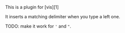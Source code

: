 This is a plugin for [vis][1]

It inserts a matching delimiter when you type a left one.

TODO: make it work for `'` and `"`.
